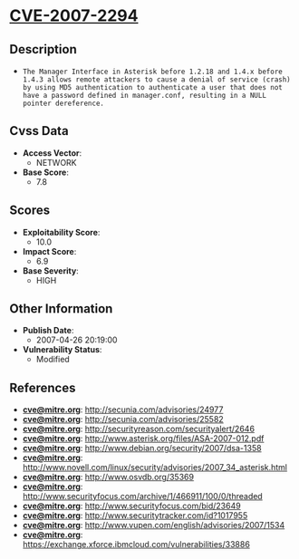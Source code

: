 
# [CVE-2007-2294](http://secunia.com/advisories/24977)

## Description

- `The Manager Interface in Asterisk before 1.2.18 and 1.4.x before 1.4.3 allows remote attackers to cause a denial of service (crash) by using MD5 authentication to authenticate a user that does not have a password defined in manager.conf, resulting in a NULL pointer dereference.`

## Cvss Data

- **Access Vector**:
  - NETWORK
- **Base Score**:
  - 7.8

## Scores

- **Exploitability Score**:
  - 10.0
- **Impact Score**:
  - 6.9
- **Base Severity**:
  - HIGH

## Other Information

- **Publish Date**:
  - 2007-04-26 20:19:00
- **Vulnerability Status**:
  - Modified

## References

- **cve@mitre.org**: http://secunia.com/advisories/24977
- **cve@mitre.org**: http://secunia.com/advisories/25582
- **cve@mitre.org**: http://securityreason.com/securityalert/2646
- **cve@mitre.org**: http://www.asterisk.org/files/ASA-2007-012.pdf
- **cve@mitre.org**: http://www.debian.org/security/2007/dsa-1358
- **cve@mitre.org**: http://www.novell.com/linux/security/advisories/2007_34_asterisk.html
- **cve@mitre.org**: http://www.osvdb.org/35369
- **cve@mitre.org**: http://www.securityfocus.com/archive/1/466911/100/0/threaded
- **cve@mitre.org**: http://www.securityfocus.com/bid/23649
- **cve@mitre.org**: http://www.securitytracker.com/id?1017955
- **cve@mitre.org**: http://www.vupen.com/english/advisories/2007/1534
- **cve@mitre.org**: https://exchange.xforce.ibmcloud.com/vulnerabilities/33886
